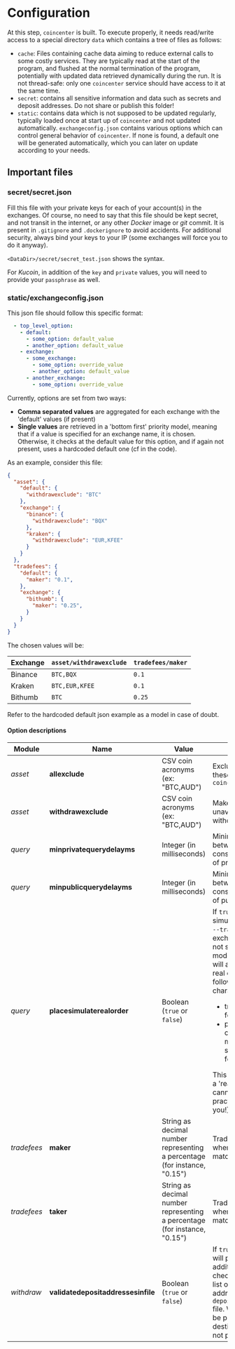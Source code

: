 # Configuration

At this step, `coincenter` is built. To execute properly, it needs read/write access to a special directory `data` which contains a tree of files as follows:

- `cache`: Files containing cache data aiming to reduce external calls to some costly services. They are typically read at the start of the program, and flushed at the normal termination of the program, potentially with updated data retrieved dynamically during the run. It is not thread-safe: only one `coincenter` service should have access to it at the same time.
- `secret`: contains all sensitive information and data such as secrets and deposit addresses. Do not share or publish this folder!
- `static`: contains data which is not supposed to be updated regularly, typically loaded once at start up of `coincenter` and not updated automatically. `exchangeconfig.json` contains various options which can control general behavior of `coincenter`. If none is found, a default one will be generated automatically, which you can later on update according to your needs.

## Important files

### secret/secret.json

Fill this file with your private keys for each of your account(s) in the exchanges. 
Of course, no need to say that this file should be kept secret, and not transit in the internet, or any other *Docker* image or *git* commit. 
It is present in `.gitignore` and `.dockerignore` to avoid accidents. 
For additional security, always bind your keys to your IP (some exchanges will force you to do it anyway).

`<DataDir>/secret/secret_test.json` shows the syntax.

For *Kucoin*, in addition of the `key` and `private` values, you will need to provide your `passphrase` as well.

### static/exchangeconfig.json

This json file should follow this specific format:
```yaml
  - top_level_option:
    - default:
      - some_option: default_value
      - another_option: default_value
    - exchange:
      - some_exchange:
        - some_option: override_value
        - another_option: default_value
      - another_exchange:
        - some_option: override_value
```

Currently, options are set from two ways:
- **Comma separated values** are aggregated for each exchange with the 'default' values (if present)
- **Single values** are retrieved in a 'bottom first' priority model, meaning that if a value is specified for an exchange name, it is chosen. Otherwise, it checks at the default value for this option, and if again not present, uses a hardcoded default one (cf in the code).

As an example, consider this file:

```json
{
  "asset": {
    "default": {
      "withdrawexclude": "BTC"
    },
    "exchange": {
      "binance": {
        "withdrawexclude": "BQX"
      },
      "kraken": {
        "withdrawexclude": "EUR,KFEE"
      }
    }
  },
  "tradefees": {
    "default": {
      "maker": "0.1",
    },
    "exchange": {
      "bithumb": {
        "maker": "0.25",
      }
    }
  }
}
```

The chosen values will be:

| Exchange | `asset/withdrawexclude` | `tradefees/maker` |
| -------- | ----------------------- | ----------------- |
| Binance  | `BTC,BQX`               | `0.1`             |
| Kraken   | `BTC,EUR,KFEE`          | `0.1`             |
| Bithumb  | `BTC`                   | `0.25`            |

Refer to the hardcoded default json example as a model in case of doubt.

#### Option descriptions

| Module      | Name                               | Value                                                                     | Description                                                                                                                                                                                                                                                                                                                                                                                                                    |
| ----------- | ---------------------------------- | ------------------------------------------------------------------------- | ------------------------------------------------------------------------------------------------------------------------------------------------------------------------------------------------------------------------------------------------------------------------------------------------------------------------------------------------------------------------------------------------------------------------------ |
| *asset*     | **allexclude**                     | CSV coin acronyms (ex: "BTC,AUD")                                         | Exclude coins with these acronym from `coincenter`                                                                                                                                                                                                                                                                                                                                                                             |
| *asset*     | **withdrawexclude**                | CSV coin acronyms (ex: "BTC,AUD")                                         | Make these coins unavailable for withdraw                                                                                                                                                                                                                                                                                                                                                                                      |
| *query*     | **minprivatequerydelayms**         | Integer (in milliseconds)                                                 | Minimum time between two consecutive requests of private account                                                                                                                                                                                                                                                                                                                                                               |
| *query*     | **minpublicquerydelayms**          | Integer (in milliseconds)                                                 | Minimum time between two consecutive requests of public account                                                                                                                                                                                                                                                                                                                                                                |
| *query*     | **placesimulaterealorder**         | Boolean (`true` or `false`)                                               | If `true`, in trade simulation mode (with `--trade-sim`) exchanges which do not support simulated mode in place order will actually place a real order, with the following characteristics: <ul><li>trade strategy forced to `maker`</li><li>price will be changed to a maximum for a sell, to a minimum for a buy</li></ul> This will allow place of a 'real' order that cannot be matched in practice (if it is, lucky you!) |
| *tradefees* | **maker**                          | String as decimal number representing a percentage (for instance, "0.15") | Trade fees occurring when a maker order is matched                                                                                                                                                                                                                                                                                                                                                                             |
| *tradefees* | **taker**                          | String as decimal number representing a percentage (for instance, "0.15") | Trade fees occurring when a taker order is matched                                                                                                                                                                                                                                                                                                                                                                             |
| *withdraw*  | **validatedepositaddressesinfile** | Boolean (`true` or `false`)                                               | If `true`, each withdraw will perform an additional validation check from a trusted list of "whitelisted" addresses in `depositaddresses.json` file. Withdraw will not be processed if destination wallet is not present in the file.                                                                                                                                                                                          |